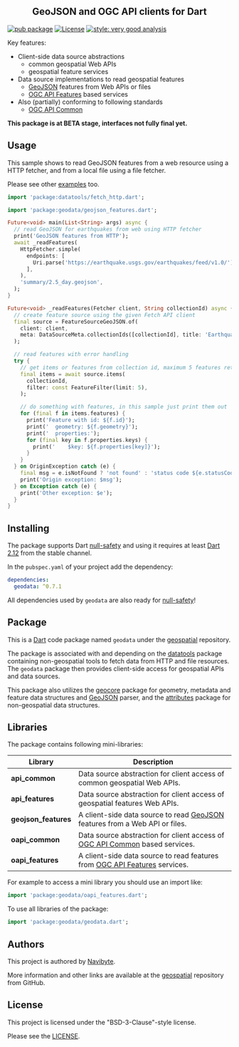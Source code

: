 <h2 align="center">GeoJSON and OGC API clients for Dart</h2>

[![pub package](https://img.shields.io/pub/v/geodata.svg)](https://pub.dev/packages/geodata) [![License](https://img.shields.io/badge/License-BSD%203--Clause-blue.svg)](https://opensource.org/licenses/BSD-3-Clause) [![style: very good analysis](https://img.shields.io/badge/style-very_good_analysis-B22C89.svg)](https://pub.dev/packages/very_good_analysis)

Key features:
* Client-side data source abstractions
  * common geospatial Web APIs
  * geospatial feature services
* Data source implementations to read geospatial features
  * [GeoJSON](https://geojson.org/) features from Web APIs or files
  * [OGC API Features](https://ogcapi.ogc.org/features/) based services
* Also (partially) conforming to following standards
  * [OGC API Common](https://ogcapi.ogc.org/common/)

**This package is at BETA stage, interfaces not fully final yet.** 

## Usage

This sample shows to read GeoJSON features from a web resource using a HTTP 
fetcher, and from a local file using a file fetcher.

Please see other [examples](example/geodata_example.dart) too.

```dart
import 'package:datatools/fetch_http.dart';

import 'package:geodata/geojson_features.dart';

Future<void> main(List<String> args) async {
  // read GeoJSON for earthquakes from web using HTTP fetcher
  print('GeoJSON features from HTTP');
  await _readFeatures(
    HttpFetcher.simple(
      endpoints: [
        Uri.parse('https://earthquake.usgs.gov/earthquakes/feed/v1.0/')
      ],
    ),
    'summary/2.5_day.geojson',
  );
}

Future<void> _readFeatures(Fetcher client, String collectionId) async {
  // create feature source using the given Fetch API client
  final source = FeatureSourceGeoJSON.of(
    client: client,
    meta: DataSourceMeta.collectionIds([collectionId], title: 'Earthquakes'),
  );

  // read features with error handling
  try {
    // get items or features from collection id, maximum 5 features returned
    final items = await source.items(
      collectionId,
      filter: const FeatureFilter(limit: 5),
    );

    // do something with features, in this sample just print them out
    for (final f in items.features) {
      print('Feature with id: ${f.id}');
      print('  geometry: ${f.geometry}');
      print('  properties:');
      for (final key in f.properties.keys) {
        print('    $key: ${f.properties[key]}');
      }
    }
  } on OriginException catch (e) {
    final msg = e.isNotFound ? 'not found' : 'status code ${e.statusCode}';
    print('Origin exception: $msg');
  } on Exception catch (e) {
    print('Other exception: $e');
  }
}
```

## Installing

The package supports Dart [null-safety](https://dart.dev/null-safety) and 
using it requires at least
[Dart 2.12](https://medium.com/dartlang/announcing-dart-2-12-499a6e689c87)
from the stable channel. 

In the `pubspec.yaml` of your project add the dependency:

```yaml
dependencies:
  geodata: ^0.7.1 
```

All dependencies used by `geodata` are also ready for 
[null-safety](https://dart.dev/null-safety)!

## Package

This is a [Dart](https://dart.dev/) code package named `geodata` under the 
[geospatial](https://github.com/navibyte/geospatial) repository. 

The package is associated with and depending on the
[datatools](https://pub.dev/packages/datatools) package containing 
non-geospatial tools to fetch data from HTTP and file resources. The `geodata` 
package then provides client-side access for geospatial APIs and data sources. 

This package also utilizes the [geocore](https://pub.dev/packages/geocore) 
package for geometry, metadata and feature data structures and 
[GeoJSON](https://geojson.org/) parser, and the 
[attributes](https://pub.dev/packages/attributes) package for non-geospatial
data structures. 

## Libraries

The package contains following mini-libraries:

Library               | Description 
----------------------| -----------
**api_common**        | Data source abstraction for client access of common geospatial Web APIs.
**api_features**      | Data source abstraction for client access of geospatial features Web APIs.
**geojson_features**  | A client-side data source to read [GeoJSON](https://geojson.org/) features from a Web API or files.
**oapi_common**       | Data source abstraction for client access of [OGC API Common](https://ogcapi.ogc.org/common/) based services.
**oapi_features**     | A client-side data source to read features from [OGC API Features](https://ogcapi.ogc.org/features/) services.

For example to access a mini library you should use an import like:

```dart
import 'package:geodata/oapi_features.dart';
```

To use all libraries of the package:

```dart
import 'package:geodata/geodata.dart';
```

## Authors

This project is authored by [Navibyte](https://navibyte.com).

More information and other links are available at the
[geospatial](https://github.com/navibyte/geospatial) repository from GitHub. 

## License

This project is licensed under the "BSD-3-Clause"-style license.

Please see the 
[LICENSE](https://github.com/navibyte/geospatial/blob/main/LICENSE).

